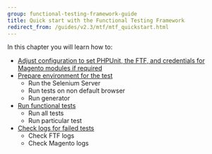 ```yaml
---
group: functional-testing-framework-guide
title: Quick start with the Functional Testing Framework
redirect_from: /guides/v2.3/mtf/mtf_quickstart.html
---
```


In this chapter you will learn how to:

* [Adjust configuration to set PHPUnit, the FTF, and credentials for Magento modules if required]({{page.baseurl}}/testing/functional-testing-framework/quick-start/configuration-setting.html)
* [Prepare environment for the test]({{page.baseurl}}/testing/functional-testing-framework/quick-start/environment-setting.html)
  * Run the Selenium Server
  * Run tests on non default browser
  * Run generator
* [Run functional tests]({{page.baseurl}}/testing/functional-testing-framework/quick-start/test-run.html)
  * Run all tests
  * Run particular test
* [Check logs for failed tests]({{page.baseurl}}/testing/functional-testing-framework/quick-start/logs.html)
  * Check FTF logs
  * Check Magento logs

